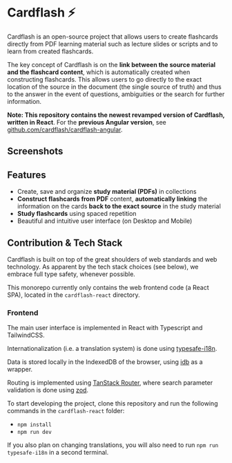 # Cardflash ⚡

Cardflash is an open-source project that allows users to create flashcards directly from PDF learning material such as lecture slides or scripts and to learn from created flashcards.

The key concept of Cardflash is on the __link between the source material and the flashcard content__, which is automatically created when constructing flashcards.
This allows users to go directly to the exact location of the source in the document (the single source of truth) and thus to the answer in the event of questions, ambiguities or the search for further information.

__Note: This repository contains the newest revamped version of Cardflash, written in React__. For the __previous Angular version__, see [github.com/cardflash/cardflash-angular](https://github.com/cardflash/cardflash-angular).



## Screenshots


## Features
- Create, save and organize __study material (PDFs)__ in collections
- __Construct flashcards from PDF__ content, __automatically linking__ the information on the cards __back to the exact source__ in the study material
- __Study flashcards__ using spaced repetition
- Beautiful and intuitive user interface (on Desktop and Mobile)



## Contribution & Tech Stack
Cardflash is built on top of the great shoulders of web standards and web technology.
As apparent by the tech stack choices (see below), we embrace full type safety, whenever possible.

This monorepo currently only contains the web frontend code (a React SPA), located in the `cardflash-react` directory.


### Frontend
The main user interface is implemented in React with Typescript and TailwindCSS.

Internationalization (i.e. a translation system) is done using [typesafe-i18n](https://github.com/ivanhofer/typesafe-i18n).

Data is stored locally in the IndexedDB of the browser, using [idb](https://github.com/jakearchibald/idb) as a wrapper.

Routing is implemented using [TanStack Router](https://github.com/TanStack/router), where search parameter validation is done using [zod](https://github.com/colinhacks/zod).


To start developing the project, clone this repository and run the following commands in the `cardflash-react` folder:
- `npm install`
- `npm run dev`

If you also plan on changing translations, you will also need to run `npm run typesafe-i18n` in a second terminal.